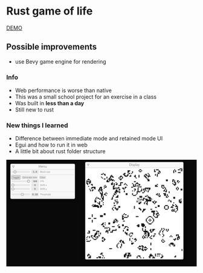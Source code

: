 # Rust game of life

[DEMO](https://is.game-of-life.skippy-ai.com/)
## Possible improvements

- use Bevy game engine for rendering

### Info

- Web performance is worse than native
- This was a small school project for an exercise in a class
- Was built in **less than a day**
- Still new to rust

### New things I learned

- Difference between immediate mode and retained mode UI
- Egui and how to run it in web
- A little bit about rust folder structure

![preview](./preview.png)

